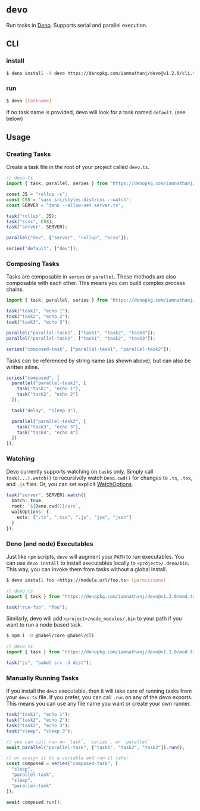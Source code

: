 # `devo`

Run tasks in [Deno]. Supports serial and parallel execution.

## CLI

### install

```sh
$ deno install -A devo https://denopkg.com/iamnathanj/devo@v1.2.0/cli.ts
```

### run
```sh
$ devo [taskname]
```

If no task name is provided, devo will look for a task named `default`. (see below)

## Usage

### Creating Tasks

Create a task file in the root of your project called `devo.ts`.

```ts
// devo.ts
import { task, parallel, series } from "https://denopkg.com/iamnathanj/devo@v1.2.0/mod.ts";

const JS = "rollup -c";
const CSS = "sass src/styles:dist/css --watch";
const SERVER = "deno --allow-net server.ts";

task("rollup", JS);
task("scss", CSS);
task("server", SERVER);

parallel("dev", ["server", "rollup", "scss"]);

series("default", ["dev"]);
```

### Composing Tasks

Tasks are composable in `series` or `parallel`. These methods are also composable with each other. This means you can build complex process chains.

```ts
import { task, parallel, series } from "https://denopkg.com/iamnathanj/devo@v1.2.0/mod.ts";

task("task1", "echo 1");
task("task2", "echo 2");
task("task3", "echo 3");

parallel("parallel-task1", ["task1", "task2", "task3"]);
parallel("parallel-task2", ["task1", "task2", "task3"]);

series("composed-task", ["parallel-task1", "parallel-task2"]);
```

Tasks can be referenced by string name (as shown above), but can also be written inline.

```ts
series("composed", [
  parallel("parallel-task1", [
    task("task1", "echo 1"),
    task("task2", "echo 2")
  ]),

  task("delay", "sleep 3"),

  parallel("parallel-task2", [
    task("task3", "echo 3"),
    task("task4", "echo 4")
  ])
]);
```

### Watching

Devo currently supports watching on `task`s only. Simply call `task(...).watch()` to recursively watch `Deno.cwd()` for changes to `.ts`, `.tsx`, and `.js` files.
Or, you can set explicit [WatchOptions].

```ts
task("server", SERVER).watch({
  batch: true,
  root: `${Deno.cwd()}/src`,
  walkOptions: {
    exts: [".ts", ".tsx", ".js", "jsx", "json"]
  }
});
```

### Deno (and node) Executables

Just like `npm` scripts, `devo` will augment your `PATH` to run executables. You can use `devo install` to install executables locally to `<project>/.deno/bin`. This way, you can invoke them from tasks without a global install.

```sh
$ devo install foo <https://module.url/foo.ts> [permissions]
```

```ts
// devo.ts
import { task } from "https://denopkg.com/iamnathanj/devo@v1.2.0/mod.ts";

task("run-foo", "foo");
```

Similarly, devo will add `<project>/node_modules/.bin` to your path if you want to run a node based task.

```sh
$ npm i -D @babel/core @babel/cli
```

```ts
// devo.ts
import { task } from "https://denopkg.com/iamnathanj/devo@v1.2.0/mod.ts";

task("js", "babel src -d dist");
```

### Manually Running Tasks

If you install the `devo` executable, then it will take care of running tasks from your `devo.ts` file. If you prefer, you can call `.run` on any of the devo exports. This means you can use any file name you want or create your own runner.

```ts
task("task1", "echo 1");
task("task2", "echo 2");
task("task3", "echo 3");
task("sleep", "sleep 3");

// you can call run on `task`, `series`, or `parallel`
await parallel("parallel-task", ["task1", "task2", "task3"]).run();

// or assign it to a variable and run it later
const composed = series("composed-task", [
  "sleep",
  "parallel-task",
  "sleep",
  "parallel-task"
]);

await composed.run();
```

[Deno]: https://deno.land/
[WatchOptions]: https://github.com/iAmNathanJ/fs-poll#options
[fs-poll]: https://github.com/iAmNathanJ/fs-poll
